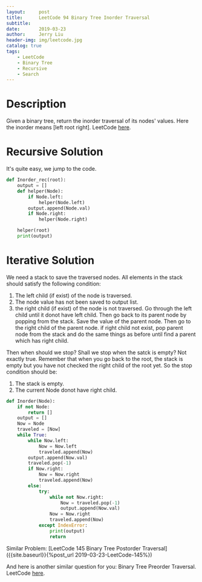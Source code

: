 ```yaml
---
layout:     post
title:      LeetCode 94 Binary Tree Inorder Traversal
subtitle:   
date:       2019-03-23
author:     Jerry Liu
header-img: img/leetcode.jpg
catalog: true
tags:
    - LeetCode
    - Binary Tree
    - Recursive
    - Search
---
```


# Description

Given a binary tree, return the inorder traversal of its nodes' values. Here the inorder means [left root right]. LeetCode [here](https://leetcode.com/problems/binary-tree-inorder-traversal/).

# Recursive Solution

It's quite easy, we jump to the code.

```python
def Inorder_rec(root):
    output = []
    def helper(Node):
        if Node.left:
            helper(Node.left)
        output.append(Node.val)
        if Node.right:
            helper(Node.right)

    helper(root)
    print(output)
```

# Iterative Solution

We need a stack to save the traversed nodes. All elements in the stack should satisfy the following condition:
1. The left child (if exist) of the node is traversed.
2. The node value has not been saved to output list.
3. the right child (if exist) of the node is not traversed.
Go through the left child until it donot have left child. Then go back to its parent node by popping from the stack. Save the value of the parent node. Then go to the right child of the parent node. if right child not exist, pop parent node from the stack and do the same things as before until find a parent which has right child.

Then when should we stop? Shall we stop when the satck is empty?
Not exactly true. Remember that when you go back to the root, the stack is empty but you have not checked the right child of the root yet. So the stop condition should be:
1. The stack is empty.
2. The current Node donot have right child.

```python
def Inorder(Node):
    if not Node:
        return []
    output = []
    Now = Node
    traveled = [Now]
    while True:
        while Now.left:
            Now = Now.left
            traveled.append(Now)
        output.append(Now.val)
        traveled.pop(-1)
        if Now.right:
            Now = Now.right
            traveled.append(Now)
        else:
            try:
                while not Now.right:
                    Now = traveled.pop(-1)
                    output.append(Now.val)
                Now = Now.right
                traveled.append(Now)
            except IndexError:
                print(output)
                return
```

Similar Problem: [LeetCode 145 Binary Tree Postorder Traversal]({{site.baseurl}}{%post_url 2019-03-23-LeetCode-145%})

And here is another similar question for you: Binary Tree Preorder Traversal. LeetCode [here](https://leetcode.com/problems/binary-tree-preorder-traversal/).